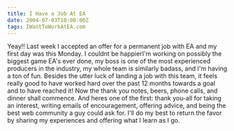 ```yaml
---
title: I Have a Job At EA
date: 2004-07-03T10:00:00Z
tags: IWantToWorkAtEA.com
---
```

Yeay!! Last week I accepted an offer for a permanent job with EA and my first day was this Monday. I couldnt be happierI'm working on possibly the biggest game EA's ever done, my boss is one of the most experienced producers in the industry, my whole team is similarly badass, and I'm having a ton of fun. Besides the utter luck of landing a job with this team, it feels really good to have worked hard over the past 12 months towards a goal and to have reached it! Now the thank you notes, beers, phone calls, and dinner shall commence. And heres one of the first: thank you-all for taking an interest, writing emails of encouragement, offering advice, and being the best web community a guy could ask for. I'll do my best to return the favor by sharing my experiences and offering what I learn as I go.
